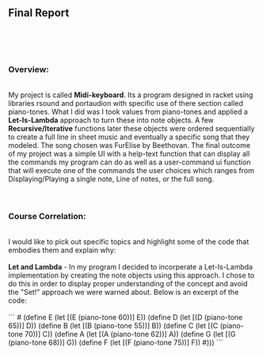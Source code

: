<h2><b>Final Report</b></h2> <br>
<br>
<br>
<h3><b>Overview:</b></h3><br>
My project is called <b>Midi-keyboard</b>. Its a program designed in racket using libraries rsound and portaudion with specific use of there section called piano-tones. What I did was I took values from piano-tones and applied a <b>Let-Is-Lambda</b> approach to turn these into note objects. A few <b>Recursive/Iterative</b> functions later these objects were ordered sequentially to create a full line in sheet music and eventually a specific song that they modeled. The song chosen was FurElise by Beethovan. The final outcome of my project was a simple UI with a help-text function that can display all the commands my program can do as well as a user-command ui function that will execute one of the commands the user choices which ranges from Displaying/Playing a single note, Line of notes, or the full song.<br>
<br>
<br>
<h3><b>Course Correlation:</b></h3><br>
I would like to pick out specific topics and highlight some of the code that embodies them and explain why:<br>
<br>
<b>Let and Lambda</b> - In my program I decided to incorperate a Let-Is-Lambda implementation by creating the note objects using this
approach. I chose to do this in order to display proper understanding of the concept and avoid the "Set!" approach we were warned about.
Below is an excerpt of the code:<br>
<br>
```
 #
(define E
(let [(E (piano-tone 60))] E))
(define D
(let [(D (piano-tone 65))] D))
(define B
(let [(B (piano-tone 55))] B))
(define C
(let [(C (piano-tone 70))] C))
(define A
(let [(A (piano-tone 62))] A))
(define G
(let [(G (piano-tone 68))] G))
(define F
(let [(F (piano-tone 75))] F))
#)))
```
<br>
<br>
